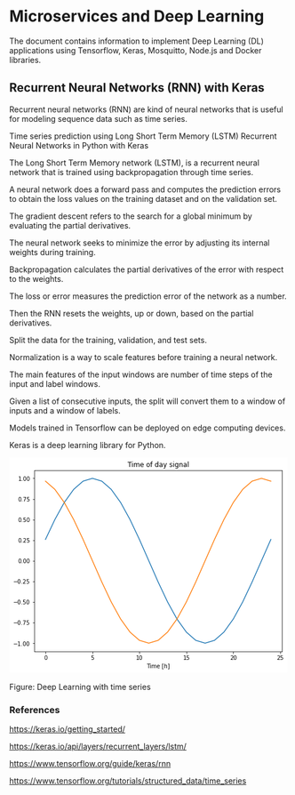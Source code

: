 # Microservices and Deep Learning

The document contains information to implement Deep Learning (DL) applications using Tensorflow, Keras, Mosquitto, Node.js and Docker libraries.

## Recurrent Neural Networks (RNN) with Keras

Recurrent neural networks (RNN) are kind of neural networks that is useful for modeling sequence data such as time series.

Time series prediction using Long Short Term Memory (LSTM) Recurrent Neural Networks in Python with Keras

The Long Short Term Memory network (LSTM), is a recurrent neural network that is trained using backpropagation through time series.

A neural network does a forward pass and computes the prediction errors to obtain the loss values on the training dataset and on the validation set.

The gradient descent refers to the search for a global minimum by evaluating the partial derivatives.

The neural network seeks to minimize the error by adjusting its internal weights during training.

Backpropagation calculates the partial derivatives of the error with respect to the weights.

The loss or error measures the prediction error of the network as a number.

Then the RNN resets the weights, up or down, based on the partial derivatives.

Split the data for the training, validation, and test sets.

Normalization is a way to scale features before training a neural network.

The main features of the input windows are number of time steps of the input and label windows.

Given a list of consecutive inputs, the split will convert them to a window of inputs and a window of labels.

Models trained in Tensorflow can be deployed on edge computing devices.

Keras is a deep learning library for Python.

![alt text](https://github.com/jylhakos/miscellaneous/blob/main/DeepLearning/1.png?raw=true)

Figure: Deep Learning with time series

### References

https://keras.io/getting_started/

https://keras.io/api/layers/recurrent_layers/lstm/

https://www.tensorflow.org/guide/keras/rnn

https://www.tensorflow.org/tutorials/structured_data/time_series
